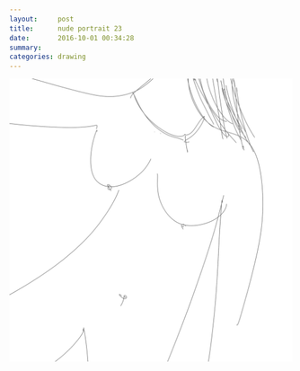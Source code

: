 ```yaml
---
layout:     post
title:      nude portrait 23
date:       2016-10-01 00:34:28
summary:    
categories: drawing
---
```

![nude portrait 23](/images/diary/nude-portrait-23.png "a pale one")
